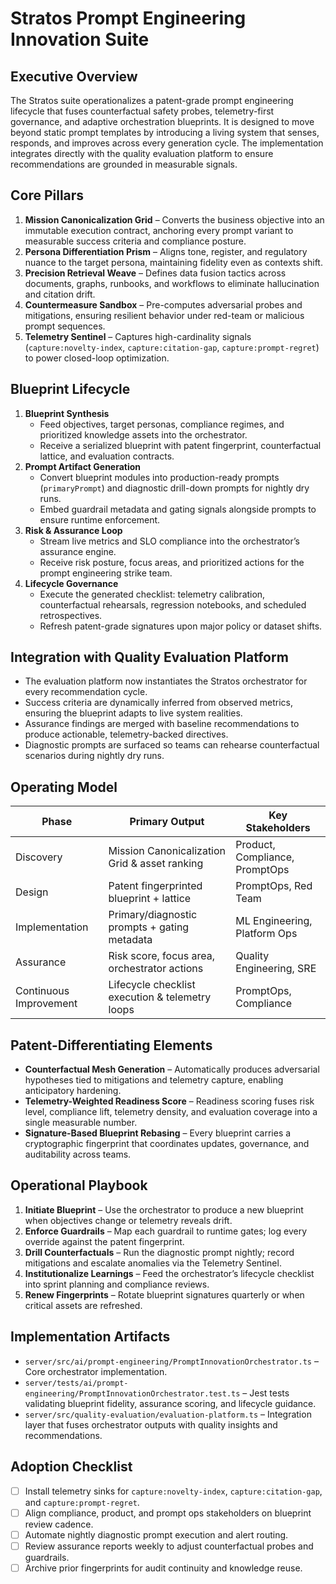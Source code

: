 # Stratos Prompt Engineering Innovation Suite

## Executive Overview

The Stratos suite operationalizes a patent-grade prompt engineering lifecycle that fuses counterfactual safety probes,
telemetry-first governance, and adaptive orchestration blueprints. It is designed to move beyond static prompt templates by
introducing a living system that senses, responds, and improves across every generation cycle. The implementation integrates
directly with the quality evaluation platform to ensure recommendations are grounded in measurable signals.

## Core Pillars

1. **Mission Canonicalization Grid** – Converts the business objective into an immutable execution contract, anchoring every
   prompt variant to measurable success criteria and compliance posture.
2. **Persona Differentiation Prism** – Aligns tone, register, and regulatory nuance to the target persona, maintaining fidelity
   even as contexts shift.
3. **Precision Retrieval Weave** – Defines data fusion tactics across documents, graphs, runbooks, and workflows to eliminate
   hallucination and citation drift.
4. **Countermeasure Sandbox** – Pre-computes adversarial probes and mitigations, ensuring resilient behavior under red-team or
   malicious prompt sequences.
5. **Telemetry Sentinel** – Captures high-cardinality signals (`capture:novelty-index`, `capture:citation-gap`,
   `capture:prompt-regret`) to power closed-loop optimization.

## Blueprint Lifecycle

1. **Blueprint Synthesis**
   - Feed objectives, target personas, compliance regimes, and prioritized knowledge assets into the orchestrator.
   - Receive a serialized blueprint with patent fingerprint, counterfactual lattice, and evaluation contracts.
2. **Prompt Artifact Generation**
   - Convert blueprint modules into production-ready prompts (`primaryPrompt`) and diagnostic drill-down prompts for nightly
     dry runs.
   - Embed guardrail metadata and gating signals alongside prompts to ensure runtime enforcement.
3. **Risk & Assurance Loop**
   - Stream live metrics and SLO compliance into the orchestrator’s assurance engine.
   - Receive risk posture, focus areas, and prioritized actions for the prompt engineering strike team.
4. **Lifecycle Governance**
   - Execute the generated checklist: telemetry calibration, counterfactual rehearsals, regression notebooks, and scheduled
     retrospectives.
   - Refresh patent-grade signatures upon major policy or dataset shifts.

## Integration with Quality Evaluation Platform

- The evaluation platform now instantiates the Stratos orchestrator for every recommendation cycle.
- Success criteria are dynamically inferred from observed metrics, ensuring the blueprint adapts to live system realities.
- Assurance findings are merged with baseline recommendations to produce actionable, telemetry-backed directives.
- Diagnostic prompts are surfaced so teams can rehearse counterfactual scenarios during nightly dry runs.

## Operating Model

| Phase                    | Primary Output                                  | Key Stakeholders              |
|--------------------------|-------------------------------------------------|-------------------------------|
| Discovery                | Mission Canonicalization Grid & asset ranking   | Product, Compliance, PromptOps |
| Design                   | Patent fingerprinted blueprint + lattice        | PromptOps, Red Team           |
| Implementation           | Primary/diagnostic prompts + gating metadata    | ML Engineering, Platform Ops  |
| Assurance                | Risk score, focus area, orchestrator actions    | Quality Engineering, SRE      |
| Continuous Improvement   | Lifecycle checklist execution & telemetry loops | PromptOps, Compliance         |

## Patent-Differentiating Elements

- **Counterfactual Mesh Generation** – Automatically produces adversarial hypotheses tied to mitigations and telemetry
  capture, enabling anticipatory hardening.
- **Telemetry-Weighted Readiness Score** – Readiness scoring fuses risk level, compliance lift, telemetry density, and
  evaluation coverage into a single measurable number.
- **Signature-Based Blueprint Rebasing** – Every blueprint carries a cryptographic fingerprint that coordinates updates,
  governance, and auditability across teams.

## Operational Playbook

1. **Initiate Blueprint** – Use the orchestrator to produce a new blueprint when objectives change or telemetry reveals drift.
2. **Enforce Guardrails** – Map each guardrail to runtime gates; log every override against the patent fingerprint.
3. **Drill Counterfactuals** – Run the diagnostic prompt nightly; record mitigations and escalate anomalies via the
   Telemetry Sentinel.
4. **Institutionalize Learnings** – Feed the orchestrator’s lifecycle checklist into sprint planning and compliance reviews.
5. **Renew Fingerprints** – Rotate blueprint signatures quarterly or when critical assets are refreshed.

## Implementation Artifacts

- `server/src/ai/prompt-engineering/PromptInnovationOrchestrator.ts` – Core orchestrator implementation.
- `server/tests/ai/prompt-engineering/PromptInnovationOrchestrator.test.ts` – Jest tests validating blueprint fidelity,
  assurance scoring, and lifecycle guidance.
- `server/src/quality-evaluation/evaluation-platform.ts` – Integration layer that fuses orchestrator outputs with quality
  insights and recommendations.

## Adoption Checklist

- [ ] Install telemetry sinks for `capture:novelty-index`, `capture:citation-gap`, and `capture:prompt-regret`.
- [ ] Align compliance, product, and prompt ops stakeholders on blueprint review cadence.
- [ ] Automate nightly diagnostic prompt execution and alert routing.
- [ ] Review assurance reports weekly to adjust counterfactual probes and guardrails.
- [ ] Archive prior fingerprints for audit continuity and knowledge reuse.
